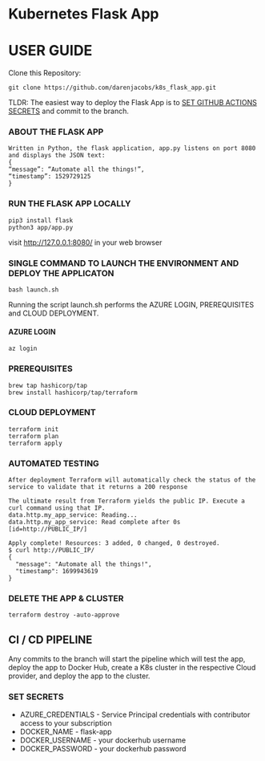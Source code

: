 # Kubernetes Flask App


# USER GUIDE

Clone this Repository:
```console
git clone https://github.com/darenjacobs/k8s_flask_app.git
```

TLDR:
The easiest way to deploy the Flask App is to [SET GITHUB ACTIONS SECRETS](#set-secrets) and commit to the branch.



### ABOUT THE FLASK APP
```
Written in Python, the flask application, app.py listens on port 8080 and displays the JSON text:
{
“message”: “Automate all the things!”,
“timestamp”: 1529729125
}
```

### RUN THE FLASK APP LOCALLY
```console
pip3 install flask
python3 app/app.py
```
visit http://127.0.0.1:8080/ in your web browser


### SINGLE COMMAND TO LAUNCH THE ENVIRONMENT AND DEPLOY THE APPLICATON
```console
bash launch.sh
```
Running the script launch.sh performs the AZURE LOGIN, PREREQUISITES and CLOUD DEPLOYMENT.


#### AZURE LOGIN
```console
az login
```

### PREREQUISITES
```console
brew tap hashicorp/tap
brew install hashicorp/tap/terraform
```

### CLOUD DEPLOYMENT

```console
terraform init
terraform plan
terraform apply
```

### AUTOMATED TESTING
```
After deployment Terraform will automatically check the status of the service to validate that it returns a 200 response

The ultimate result from Terraform yields the public IP. Execute a curl command using that IP.
data.http.my_app_service: Reading...
data.http.my_app_service: Read complete after 0s [id=http://PUBLIC_IP/]

Apply complete! Resources: 3 added, 0 changed, 0 destroyed.
$ curl http://PUBLIC_IP/
{
  "message": "Automate all the things!",
  "timestamp": 1699943619
}
```

### DELETE THE APP & CLUSTER
```console
terraform destroy -auto-approve
```


## CI / CD PIPELINE
Any commits to the branch will start the pipeline which will test the app, deploy the app to Docker Hub, create a K8s cluster in the respective Cloud provider, and deploy the app to the cluster.


### SET SECRETS
- AZURE_CREDENTIALS - Service Principal credentials with contributor access to your subscription
- DOCKER_NAME - flask-app
- DOCKER_USERNAME - your dockerhub username
- DOCKER_PASSWORD - your dockerhub password
